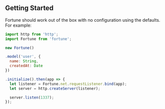## Getting Started

Fortune should work out of the box with no configuration using the defaults. For example:

```js
import http from 'http';
import Fortune from 'fortune';

new Fortune()

.model('user', {
  name: String,
  createdAt: Date
})

.initialize().then(app => {
  let listener = Fortune.net.requestListener.bind(app);
  let server = http.createServer(listener);

  server.listen(1337);
});
```
